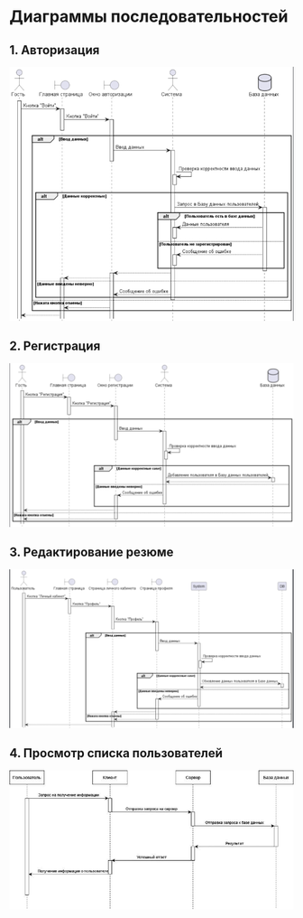 # Диаграммы последовательностей

## 1. Авторизация                                  
![Диаграммы последовательностей](Авторизация.png)                                                       
## 2. Регистрация                                               
![Диаграммы последовательностей](Регистрация.png)                                                    
## 3. Редактирование резюме
![Диаграммы последовательностей](РедактированиеРезюме.png)
## 4. Просмотр списка пользователей
![Диаграммы последовательностей](photo_2022-12-01_11-52-50.jpg)
